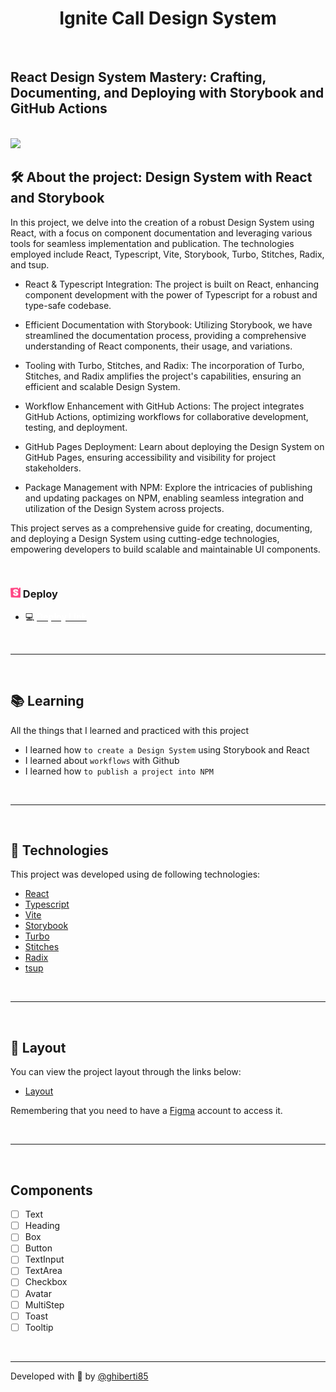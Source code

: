 <h1 align="center">Ignite Call Design System</h1>

<br>

## React Design System Mastery: Crafting, Documenting, and Deploying with Storybook and GitHub Actions

<br>

<img src='./public/preview.gif'/>

<br>

## 🛠 About the project: Design System with React and Storybook

In this project, we delve into the creation of a robust Design System using React, with a focus on component documentation and leveraging various tools for seamless implementation and publication. The technologies employed include React, Typescript, Vite, Storybook, Turbo, Stitches, Radix, and tsup.


- React & Typescript Integration: The project is built on React, enhancing component development with the power of Typescript for a robust and type-safe codebase.

- Efficient Documentation with Storybook: Utilizing Storybook, we have streamlined the documentation process, providing a comprehensive understanding of React components, their usage, and variations.

- Tooling with Turbo, Stitches, and Radix: The incorporation of Turbo, Stitches, and Radix amplifies the project's capabilities, ensuring an efficient and scalable Design System.

- Workflow Enhancement with GitHub Actions: The project integrates GitHub Actions, optimizing workflows for collaborative development, testing, and deployment.

- GitHub Pages Deployment: Learn about deploying the Design System on GitHub Pages, ensuring accessibility and visibility for project stakeholders.

- Package Management with NPM: Explore the intricacies of publishing and updating packages on NPM, enabling seamless integration and utilization of the Design System across projects.

This project serves as a comprehensive guide for creating, documenting, and deploying a Design System using cutting-edge technologies, empowering developers to build scalable and maintainable UI components.

<br>

### <img src='./public/storybook-icon.svg' width="16" height="16" > Deploy

- 💻 [ <span style="decoration:none; color:white; font-weight:bold; ">Deploy Link</span> ](https://ghiberti85.github.io/ignite-design-system)

<br>

---

<br>

## 📚 Learning

All the things that I learned and practiced with this project

- I learned how `to create a Design System` using Storybook and React
- I learned about `workflows` with Github
- I learned how `to publish a project into NPM`

<br>

---

<br>

## 🧪 Technologies

This project was developed using de following technologies:

- [React](https://react.dev/)
- [Typescript](https://www.typescriptlang.org/)
- [Vite](https://vitejs.dev/)
- [Storybook](https://storybook.js.org/)
- [Turbo](https://turbo.build/)
- [Stitches](https://stitches.dev/)
- [Radix](https://www.radix-ui.com/)
- [tsup](https://github.com/egoist/tsup)

<br>

---

<br>

## 🎨 Layout

You can view the project layout through the links below:

- [Layout](https://www.figma.com/file/cowwFHJimoyQomSAynMjGz/Ignite-Call?node-id=4:412)

Remembering that you need to have a [Figma](http://figma.com/) account to access it.

<br>

---

<br>

## Components

- [ ] Text
- [ ] Heading
- [ ] Box
- [ ] Button
- [ ] TextInput
- [ ] TextArea
- [ ] Checkbox
- [ ] Avatar
- [ ] MultiStep
- [ ] Toast
- [ ] Tooltip

<br>

---

Developed with 💚 by [@ghiberti85](https://github.com/ghiberti85)